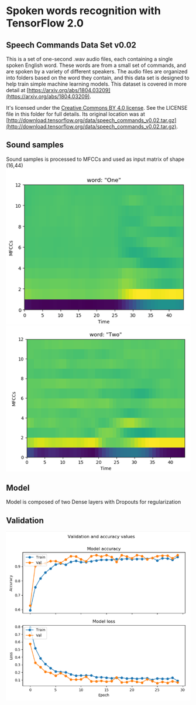Spoken words recognition with TensorFlow 2.0
========================================

## Speech Commands Data Set v0.02

This is a set of one-second .wav audio files, each containing a single spoken
English word. These words are from a small set of commands, and are spoken by a
variety of different speakers. The audio files are organized into folders based
on the word they contain, and this data set is designed to help train simple
machine learning models. This dataset is covered in more detail at [https://arxiv.org/abs/1804.03209](https://arxiv.org/abs/1804.03209).

It's licensed under the [Creative Commons BY 4.0
license](https://creativecommons.org/licenses/by/4.0/). See the LICENSE
file in this folder for full details. Its original location was at
[http://download.tensorflow.org/data/speech_commands_v0.02.tar.gz](http://download.tensorflow.org/data/speech_commands_v0.02.tar.gz).


## Sound samples
Sound samples is processed to MFCCs and used as input matrix of shape (16,44) 
![one](im/one.png) 
![two](im/two.png) 


## Model

Model is composed of two Dense layers with Dropouts for regularization 

## Validation 
![validation graph](im/validation.png)

